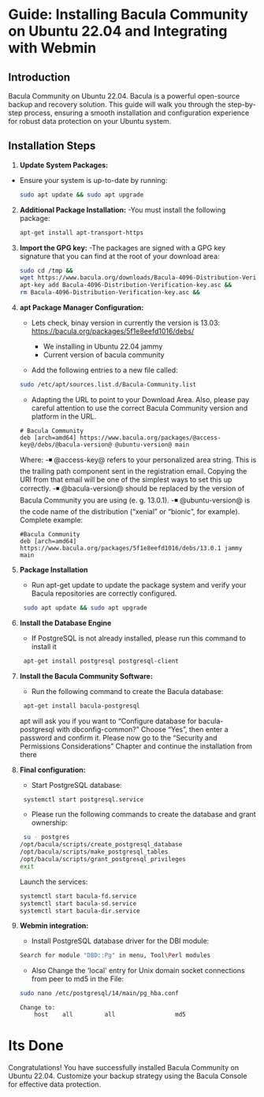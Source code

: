 # Guide: Installing Bacula Community on Ubuntu 22.04 and Integrating with Webmin


## Introduction

Bacula Community on Ubuntu 22.04. Bacula is a powerful open-source backup and recovery solution. This guide will walk you through the step-by-step process, ensuring a smooth installation and configuration experience for robust data protection on your Ubuntu system.

## Installation Steps

1. **Update System Packages:**
  - Ensure your system is up-to-date by running:
     ```bash
     sudo apt update && sudo apt upgrade
     ```
2. **Additional Package Installation:**
   -You must install the following package:
     ```bash
     apt-get install apt-transport-https
     ```
3. **Import the GPG key:**
   -The packages are signed with a GPG key signature that you can find at the root of your download area:
    ```bash
    sudo cd /tmp &&
    wget https://www.bacula.org/downloads/Bacula-4096-Distribution-Verification-key.asc &&
    apt-key add Bacula-4096-Distribution-Verification-key.asc &&
    rm Bacula-4096-Distribution-Verification-key.asc &&
    ```
4. **apt Package Manager Configuration:**
   - Lets check, binay version in currently the version is 13.03:
    https://bacula.org/packages/5f1e8eefd1016/debs/
     - We installing in Ubuntu 22.04 jammy
     - Current version of bacula community
   
    - Add the following entries to a new file called:
    ```bash
    sudo /etc/apt/sources.list.d/Bacula-Community.list
    ```

    - Adapting the URL to point to your Download Area. Also, please pay careful attention
    to use the correct Bacula Community version and platform in the URL.
    ```
    # Bacula Community
    deb [arch=amd64] https://www.bacula.org/packages/@access-key@/debs/@bacula-version@ @ubuntu-version@ main
    ``` 
      Where:
      -◾ @access-key@ refers to your personalized area string. This is the trailing
      path component sent in the registration email. Copying the URI from that
      email will be one of the simplest ways to set this up correctly.
      -◾ @bacula-version@ should be replaced by the version of Bacula Community
      you are using (e. g. 13.0.1).
      -◾ @ubuntu-version@ is the code name of the distribution (“xenial” or “bionic”,
      for example).
    Complete example:
    ```
    #Bacula Community
    deb [arch=amd64] https://www.bacula.org/packages/5f1e8eefd1016/debs/13.0.1 jammy main
    ```
   
5. **Package Installation**
   - Run apt-get update to update the package system and verify your Bacula repositories are correctly configured.
    ```bash
     sudo apt update && sudo apt upgrade
    ```
     
6. **Install the Database Engine**
   - If PostgreSQL is not already installed, please run this command to install it
    ```bash
     apt-get install postgresql postgresql-client
    ```

8. **Install the Bacula Community Software:**
    - Run the following command to create the Bacula database:
    ```bash
     apt-get install bacula-postgresql
    ```
    apt will ask you if you want to “Configure database for bacula-postgresql with
    dbconfig-common?” Choose “Yes”, then enter a password and confirm it.
    Please now go to the “Security and Permissions Considerations” Chapter and
    continue the installation from there

9. **Final configuration:**
    - Start PostgreSQL database:
    ```bash
     systemctl start postgresql.service
    ```
    - Please run the following commands to create the database and grant ownership:
    ```bash
     su - postgres
    /opt/bacula/scripts/create_postgresql_database
    /opt/bacula/scripts/make_postgresql_tables
    /opt/bacula/scripts/grant_postgresql_privileges
    exit
    ```
    Launch the services:
    ```bash
    systemctl start bacula-fd.service
    systemctl start bacula-sd.service
    systemctl start bacula-dir.service
    ```

10. **Webmin integration:**
    - Install PostgreSQL database driver for the DBI module:
    ```bash
    Search for module "DBD::Pg" in menu, Tool\Perl modules
    ```
    
    - Also Change the 'local' entry for Unix domain socket connections from peer to md5 in the File:
    ```bash
    sudo nano /etc/postgresql/14/main/pg_hba.conf
    ```
    ```
    Change to:
        host    all         all                 md5
    ```
    

# Its Done
Congratulations! You have successfully installed Bacula Community on Ubuntu 22.04. Customize your backup strategy using the Bacula Console for effective data protection.

